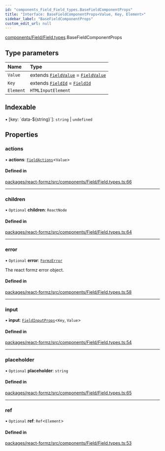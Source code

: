 ```yaml
---
id: "components_Field_Field_types.BaseFieldComponentProps"
title: "Interface: BaseFieldComponentProps<Value, Key, Element>"
sidebar_label: "BaseFieldComponentProps"
custom_edit_url: null
---
```


[components/Field/Field.types](../modules/components_Field_Field_types.md).BaseFieldComponentProps

## Type parameters

| Name | Type |
| :------ | :------ |
| `Value` | extends [`FieldValue`](../modules/types_field.md#fieldvalue) = [`FieldValue`](../modules/types_field.md#fieldvalue) |
| `Key` | extends [`FieldId`](../modules/types_field.md#fieldid) = [`FieldId`](../modules/types_field.md#fieldid) |
| `Element` | `HTMLInputElement` |

## Indexable

▪ [key: \`data-${string}\`]: `string` \| `undefined`

## Properties

### actions

• **actions**: [`FieldActions`](hooks_fields_useFieldActions.FieldActions.md)<`Value`\>

#### Defined in

[packages/react-formz/src/components/Field/Field.types.ts:66](https://github.com/ZerryStack/react-formz/blob/main/packages/react-formz/src/components/Field/Field.types.ts#L66)

___

### children

• `Optional` **children**: `ReactNode`

#### Defined in

[packages/react-formz/src/components/Field/Field.types.ts:64](https://github.com/ZerryStack/react-formz/blob/main/packages/react-formz/src/components/Field/Field.types.ts#L64)

___

### error

• `Optional` **error**: [`FormzError`](../modules/types_form.md#formzerror)

The react formz error object.

#### Defined in

[packages/react-formz/src/components/Field/Field.types.ts:58](https://github.com/ZerryStack/react-formz/blob/main/packages/react-formz/src/components/Field/Field.types.ts#L58)

___

### input

• **input**: [`FieldInputProps`](components_Field_Field_types.FieldInputProps.md)<`Key`, `Value`\>

#### Defined in

[packages/react-formz/src/components/Field/Field.types.ts:54](https://github.com/ZerryStack/react-formz/blob/main/packages/react-formz/src/components/Field/Field.types.ts#L54)

___

### placeholder

• `Optional` **placeholder**: `string`

#### Defined in

[packages/react-formz/src/components/Field/Field.types.ts:65](https://github.com/ZerryStack/react-formz/blob/main/packages/react-formz/src/components/Field/Field.types.ts#L65)

___

### ref

• `Optional` **ref**: `Ref`<`Element`\>

#### Defined in

[packages/react-formz/src/components/Field/Field.types.ts:53](https://github.com/ZerryStack/react-formz/blob/main/packages/react-formz/src/components/Field/Field.types.ts#L53)
